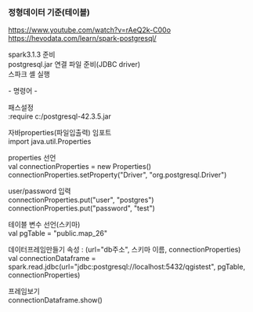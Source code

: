 ### 정형데이터 기준(테이블)

https://www.youtube.com/watch?v=rAeQ2k-C00o<br>
https://hevodata.com/learn/spark-postgresql/

spark3.1.3 준비<br>
postgresql.jar 연결 파일 준비(JDBC driver)<br>
스파크 셸 실행<br>

&#45; 명령어 -

패스설정<br>
:require c:/postgresql-42.3.5.jar

자바properties(파일입출력) 임포트<br> 
import java.util.Properties

properties 선언<br>
val connectionProperties = new Properties()<br>
connectionProperties.setProperty("Driver", "org.postgresql.Driver")

user/password 입력<br> 
connectionProperties.put("user", "postgres")<br>
connectionProperties.put("password", "test")

테이블 변수 선언(스키마)<br>
val pgTable = "public.map_26"

데이터프레임만들기   속성 : (url="db주소", 스키마 이름, connectionProperties)<br>
val connectionDataframe = spark.read.jdbc(url="jdbc:postgresql://localhost:5432/qgistest", pgTable, connectionProperties)

프레임보기<br>
connectionDataframe.show()

